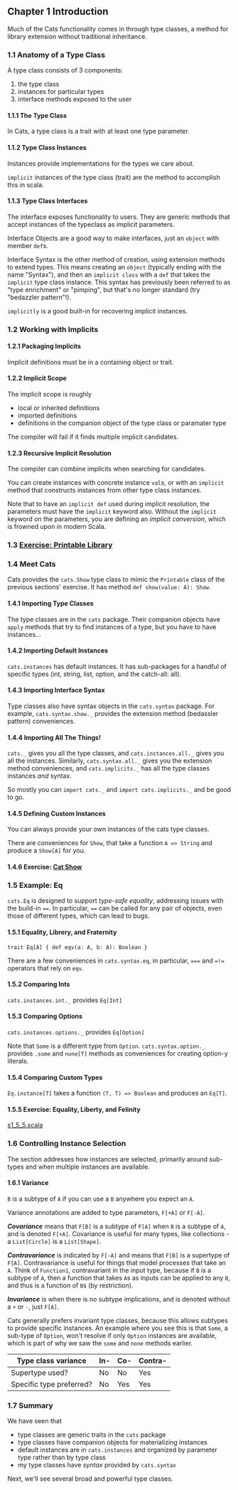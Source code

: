 ## Chapter 1 Introduction

Much of the Cats functionality comes in through type classes, a method for library
extension without traditional inheritance.

### 1.1 Anatomy of a Type Class

A type class consists of 3 components:
1. the type class
2. instances for particular types
3. interface methods exposed to the user

#### 1.1.1 The Type Class

In Cats, a type class is a trait with at least one type parameter.

#### 1.1.2 Type Class Instances

Instances provide implementations for the types we care about.

`implicit` instances of the type class (trait) are the method to accomplish this in scala.

#### 1.1.3 Type Class Interfaces

The interface exposes functionality to users. They are generic methods that
accept instances of the typeclass as implicit parameters.

Interface Objects are a good way to make interfaces, just an `object` with member `def`s.

Interface Syntax is the other method of creation, using extension methods to extend types.
This means creating an `object` (typically ending with the name "Syntax"), and then an
`implicit class` with a `def` that takes the `implicit` type class instance.
This syntax has previously been referred to as "type enrichment" or "pimping", but that's
no longer standard (try "bedazzler pattern"!).

`implicitly` is a good built-in for recovering implicit instances.

### 1.2 Working with Implicits

#### 1.2.1 Packaging Implicits

Implicit definitions must be in a containing object or trait.

#### 1.2.2 Implicit Scope

The implicit scope is roughly
* local or inherited definitions
* imported definitions
* definitions in the companion object of the type class or paramater type

The compiler will fail if it finds multiple implicit candidates.

#### 1.2.3 Recursive Implicit Resolution

The compiler can combine implicits when searching for candidates.

You can create instances with concrete instance `val`s, or with an `implicit` method
that constructs instances from other type class instances.

Note that to have an `implicit def` used during implicit resolution, the parameters
must have the `implicit` keyword also. Without the `implicit` keyword on the parameters,
you are defining an _implicit conversion_, which is frowned upon in modern Scala.

### 1.3 [Exercise: Printable Library](s3_printable.scala)

### 1.4 Meet Cats

Cats provides the `cats.Show` type class to mimic the `Printable` class of the previous
sections' exercise. It has method `def show(value: A): Show`.

#### 1.4.1 Importing Type Classes

The type classes are in the `cats` package. Their companion objects have `apply` methods
that try to find instances of a type, but you have to have instances...

#### 1.4.2 Importing Default Instances

`cats.instances` has default instances. It has sub-packages for a handful of specific types
(int, string, list, option, and the catch-all: all).

#### 1.4.3 Importing Interface Syntax

Type classes also have syntax objects in the `cats.syntax` package. For example, `cats.syntax.show._`
provides the extension method (bedassler pattern) conveniences.

#### 1.4.4 Importing All The Things!

`cats._` gives you all the type classes, and `cats.instances.all._` gives you all the instances.
Similarly, `cats.syntax.all._` gives you the extension method conveniences, and
`cats.implicits._` has all the type classes instances _and_ syntax.

So mostly you can `import cats._` and `import cats.implicits._` and be good to go.

#### 1.4.5 Defining Custom Instances

You can always provide your own instances of the cats type classes.

There are conveniences for `Show`, that take a function `A => String` and produce a `Show[A]` for you.

#### 1.4.6 Exercise: [Cat Show](s4)

### 1.5 Example: Eq

`cats.Eq` is designed to support *type-safe equality*, addressing issues with the build-in `==`.
In particular, `==` can be called for any pair of objects, even those of different types, which can
lead to bugs.

#### 1.5.1 Equality, Librery, and Fraternity

`trait Eq[A] { def eqv(a: A, b: A): Boolean }`

There are a few conveniences in `cats.syntax.eq`, in particular, `===` and `=!=` operators that rely on `eqv`.

#### 1.5.2 Comparing Ints

`cats.instances.int._` provides `Eq[Int]`

#### 1.5.3 Comparing Options

`cats.instances.options._` provides `Eq[Option]`

Note that `Some` is a different type from `Option`. `cats.syntax.option._` provides `.some` and `none[T]`
methods as conveniences for creating option-y literals.

#### 1.5.4 Comparing Custom Types

`Eq.instance[T]` takes a function `(T, T) => Boolean` and produces an `Eq[T]`.

#### 1.5.5 Exercise: Equality, Liberty, and Felinity

[s1_5_5.scala](s1_5_5.scala)

### 1.6 Controlling Instance Selection

The section addresses how instances are selected, primarily around sub-types and when multiple
instances are available.

#### 1.6.1 Variance

`B` is a subtype of `A` if you can use a `B` anywhere you expect an `A`.

Variance annotations are added to type parameters, `F[+A]` or `F[-A]`.

***Covariance*** means that `F[B]` is a subtype of `F[A]` when `B` is a subtype of `A`, and is denoted `F[+A]`.
Covariance is useful for many types, like collections - a `List[Circle]` is a `List[Shape]`.

***Contravariance*** is indicated by `F[-A]` and means that `F[B]` is a supertype of `F[A]`.
Contravariance is useful for things that model processes that take an `A`. Think of `Function1`,
contravariant in the input type, because if `B` is a subtype of `A`, then a function that takes `A`s
as inputs can be applied to any `B`, and thus is a function of `B`s (by restriction).

***Invariance*** is when there is no subtype implications, and is denoted without a `+` or `-`, just `F[A]`.

Cats generally prefers invariant type classes, because this allows subtypes to provide specific instances.
An example where you see this is that `Some`, a sub-type of `Option`, won't resolve if only `Option`
instances are available, which is part of why we saw the `some` and `none` methods earlier.

| Type class variance      | In- | Co- | Contra- |
| ------------------------ | --- | --- | ------- |
| Supertype used?          | No  | No  | Yes     |
| Specific type preferred? | No  | Yes | Yes     |

### 1.7 Summary

We have seen that
* type classes are generic traits in the `cats` package
* type classes have companion objects for materializing instances
* default instances are in `cats.instances` and organized by parameter type rather than by type class
* my type classes have *syntax* provided by `cats.syntax`

Next, we'll see several broad and powerful type classes.

